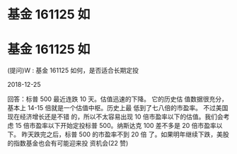 # 基金 161125 如

# 基金 161125 如

(提问)W : 基金 161125 如何，是否适合长期定投

2018-12-25

回答：标普 500 最近连跌 10 天。估值迅速的下降。 它的历史估 值数据很充分，基本上 14-15 倍就是一个估值中枢。历史上最 低到了七八倍的市盈率。 不过美国现在经济增长还是不错 的，所以不太容易出现 10 倍市盈率以下的估值。我们会考虑 15 倍市盈率以下开始定投标普 500。纳斯达克 100 差不多是 20 倍市盈率以下。 昨天跌完之后，标普 500 的市盈率不到 20 倍 了。如果明年继续下跌，美股的指数基金也会有可能迎来投 资机会(22 赞)